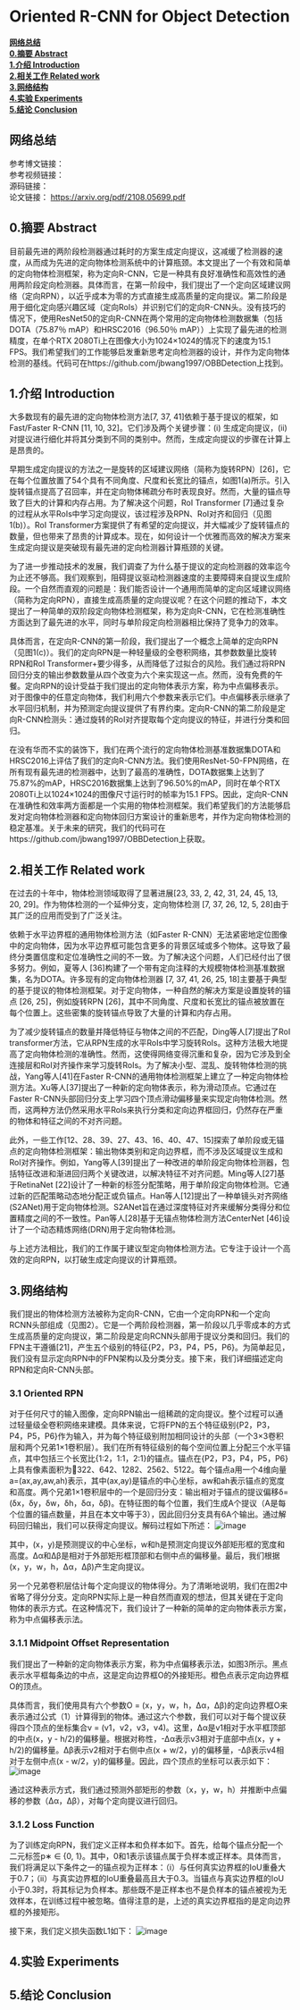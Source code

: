# Oriented R-CNN for Object Detection

[**网络总结**](#网络总结)  
[**0.摘要 Abstract**](#0.摘要Abstract)  
[**1.介绍 Introduction**](#1.介绍Introduction)  
[**2.相关工作 Related work**](#2.相关工作Relatedwork)  
[**3.网络结构**](#3.网络结构)  
[**4.实验 Experiments**](#4.实验Experiments)  
[**5.结论 Conclusion**](#5.结论Conclusion)  



## 网络总结
参考博文链接：  
参考视频链接：  
源码链接：  
论文链接：  https://arxiv.org/pdf/2108.05699.pdf

<a id="0.摘要Abstract"></a>
## 0.摘要 Abstract
目前最先进的两阶段检测器通过耗时的方案生成定向提议，这减缓了检测器的速度，从而成为先进的定向物体检测系统中的计算瓶颈。本文提出了一个有效和简单的定向物体检测框架，称为定向R-CNN，它是一种具有良好准确性和高效性的通用两阶段定向检测器。具体而言，在第一阶段中，我们提出了一个定向区域建议网络（定向RPN），以近乎成本为零的方式直接生成高质量的定向提议。第二阶段是用于细化定向感兴趣区域（定向RoIs）并识别它们的定向R-CNN头。没有技巧的情况下，使用ResNet50的定向R-CNN在两个常用的定向物体检测数据集（包括DOTA（75.87％ mAP）和HRSC2016（96.50％ mAP））上实现了最先进的检测精度，在单个RTX 2080Ti上在图像大小为1024×1024的情况下的速度为15.1 FPS。我们希望我们的工作能够启发重新思考定向检测器的设计，并作为定向物体检测的基线。代码可在https://github.com/jbwang1997/OBBDetection上找到。

<a id="1.介绍Introduction"></a>
## 1.介绍 Introduction
大多数现有的最先进的定向物体检测方法[7, 37, 41]依赖于基于提议的框架，如Fast/Faster R-CNN [11, 10, 32]。它们涉及两个关键步骤：(i) 生成定向提议，(ii) 对提议进行细化并将其分类到不同的类别中。然而，生成定向提议的步骤在计算上是昂贵的。  

早期生成定向提议的方法之一是旋转的区域建议网络（简称为旋转RPN）[26]，它在每个位置放置了54个具有不同角度、尺度和长宽比的锚点，如图1(a)所示。引入旋转锚点提高了召回率，并在定向物体稀疏分布时表现良好。然而，大量的锚点导致了巨大的计算和内存占用。为了解决这个问题，RoI Transformer [7]通过复杂的过程从水平RoIs中学习定向提议，该过程涉及RPN、RoI对齐和回归（见图1(b)）。RoI Transformer方案提供了有希望的定向提议，并大幅减少了旋转锚点的数量，但也带来了昂贵的计算成本。现在，如何设计一个优雅而高效的解决方案来生成定向提议是突破现有最先进的定向检测器计算瓶颈的关键。

为了进一步推动技术的发展，我们调查了为什么基于提议的定向检测器的效率迄今为止还不够高。我们观察到，阻碍提议驱动检测器速度的主要障碍来自提议生成阶段。一个自然而直观的问题是：我们能否设计一个通用而简单的定向区域建议网络（简称为定向RPN），直接生成高质量的定向提议呢？在这个问题的推动下，本文提出了一种简单的双阶段定向物体检测框架，称为定向R-CNN，它在检测准确性方面达到了最先进的水平，同时与单阶段定向检测器相比保持了竞争力的效率。

具体而言，在定向R-CNN的第一阶段，我们提出了一个概念上简单的定向RPN（见图1(c)）。我们的定向RPN是一种轻量级的全卷积网络，其参数数量比旋转RPN和RoI Transformer+要少得多，从而降低了过拟合的风险。我们通过将RPN回归分支的输出参数数量从四个改变为六个来实现这一点。然而，没有免费的午餐。定向RPN的设计受益于我们提出的定向物体表示方案，称为中点偏移表示。对于图像中的任意定向物体，我们利用六个参数来表示它们。中点偏移表示继承了水平回归机制，并为预测定向提议提供了有界约束。定向R-CNN的第二阶段是定向R-CNN检测头：通过旋转的RoI对齐提取每个定向提议的特征，并进行分类和回归。

在没有华而不实的装饰下，我们在两个流行的定向物体检测基准数据集DOTA和HRSC2016上评估了我们的定向R-CNN方法。我们使用ResNet-50-FPN网络，在所有现有最先进的检测器中，达到了最高的准确性，DOTA数据集上达到了75.87%的mAP，HRSC2016数据集上达到了96.50%的mAP，同时在单个RTX 2080Ti上以1024×1024的图像尺寸运行时的帧率为15.1 FPS。因此，定向R-CNN在准确性和效率两方面都是一个实用的物体检测框架。我们希望我们的方法能够启发对定向物体检测器和定向物体回归方案设计的重新思考，并作为定向物体检测的稳定基准。关于未来的研究，我们的代码可在https://github.com/jbwang1997/OBBDetection上获取。

<a id="2.相关工作Relatedwork"></a>
## 2.相关工作 Related work
在过去的十年中，物体检测领域取得了显著进展[23, 33, 2, 42, 31, 24, 45, 13, 20, 29]。作为物体检测的一个延伸分支，定向物体检测 [7, 37, 26, 12, 5, 28]由于其广泛的应用而受到了广泛关注。  

依赖于水平边界框的通用物体检测方法（如Faster R-CNN）无法紧密地定位图像中的定向物体，因为水平边界框可能包含更多的背景区域或多个物体。这导致了最终分类置信度和定位准确性之间的不一致。为了解决这个问题，人们已经付出了很多努力。例如，夏等人 [36]构建了一个带有定向注释的大规模物体检测基准数据集，名为DOTA。许多现有的定向物体检测器 [7, 37, 41, 26, 25, 18]主要基于典型的基于提议的物体检测框架。对于定向物体，一种自然的解决方案是设置旋转的锚点 [26, 25]，例如旋转RPN [26]，其中不同角度、尺度和长宽比的锚点被放置在每个位置上。这些密集的旋转锚点导致了大量的计算和内存占用。  

为了减少旋转锚点的数量并降低特征与物体之间的不匹配，Ding等人[7]提出了RoI transformer方法，它从RPN生成的水平RoIs中学习旋转RoIs。这种方法极大地提高了定向物体检测的准确性。然而，这使得网络变得沉重和复杂，因为它涉及到全连接层和RoI对齐操作来学习旋转RoIs。为了解决小型、混乱、旋转物体检测的挑战，Yang等人[41]在Faster R-CNN的通用物体检测框架上建立了一种定向物体检测方法。Xu等人[37]提出了一种新的定向物体表示，称为滑动顶点。它通过在Faster R-CNN头部回归分支上学习四个顶点滑动偏移量来实现定向物体检测。然而，这两种方法仍然采用水平RoIs来执行分类和定向边界框回归，仍然存在严重的物体和特征之间的不对齐问题。  

此外，一些工作[12、28、39、27、43、16、40、47、15]探索了单阶段或无锚点的定向物体检测框架：输出物体类别和定向边界框，而不涉及区域提议生成和RoI对齐操作。例如，Yang等人[39]提出了一种改进的单阶段定向物体检测器，包括特征改进和渐进回归两个关键改进，以解决特征不对齐问题。Ming等人[27]基于RetinaNet [22]设计了一种新的标签分配策略，用于单阶段定向物体检测。它通过新的匹配策略动态地分配正或负锚点。Han等人[12]提出了一种单镜头对齐网络(S2ANet)用于定向物体检测。S2ANet旨在通过深度特征对齐来缓解分类得分和位置精度之间的不一致性。Pan等人[28]基于无锚点物体检测方法CenterNet [46]设计了一个动态精炼网络(DRN)用于定向物体检测。  

与上述方法相比，我们的工作属于建议型定向物体检测方法。它专注于设计一个高效的定向RPN，以打破生成定向提议的计算瓶颈。  

<a id="3.网络结构"></a>
## 3.网络结构
我们提出的物体检测方法被称为定向R-CNN，它由一个定向RPN和一个定向RCNN头部组成（见图2）。它是一个两阶段检测器，第一阶段以几乎零成本的方式生成高质量的定向提议，第二阶段是定向RCNN头部用于提议分类和回归。我们的FPN主干遵循[21]，产生五个级别的特征{P2，P3，P4，P5，P6}。为简单起见，我们没有显示定向RPN中的FPN架构以及分类分支。接下来，我们详细描述定向RPN和定向R-CNN头部。 

<a id="3.1OrientedRPN"></a>
### 3.1 Oriented RPN
对于任何尺寸的输入图像，定向RPN输出一组稀疏的定向提议。整个过程可以通过轻量级全卷积网络来建模。具体来说，它将FPN的五个特征级别{P2，P3，P4，P5，P6}作为输入，并为每个特征级别附加相同设计的头部（一个3×3卷积层和两个兄弟1×1卷积层）。我们在所有特征级别的每个空间位置上分配三个水平锚点，其中包括三个长宽比{1:2，1:1，2:1}的锚点。锚点在{P2，P3，P4，P5，P6}上具有像素面积为322、642、1282、2562、5122。每个锚点a用一个4维向量a=(ax,ay,aw,ah)表示，其中(ax,ay)是锚点的中心坐标，aw和ah表示锚点的宽度和高度。两个兄弟1×1卷积层中的一个是回归分支：输出相对于锚点的提议偏移δ=(δx，δy，δw，δh，δα，δβ)。在特征图的每个位置，我们生成A个提议（A是每个位置的锚点数量，并且在本文中等于3），因此回归分支具有6A个输出。通过解码回归输出，我们可以获得定向提议。解码过程如下所述：
![image](https://github.com/Cloud-Jowen/CVPaper_Note/assets/56760687/808cde38-16f5-445c-a17a-0e0943e96f9c)

其中，(x，y)是预测提议的中心坐标，w和h是预测定向提议外部矩形框的宽度和高度。∆α和∆β是相对于外部矩形框顶部和右侧中点的偏移量。最后，我们根据(x，y，w，h，∆α，∆β)产生定向提议。

另一个兄弟卷积层估计每个定向提议的物体得分。为了清晰地说明，我们在图2中省略了得分分支。定向RPN实际上是一种自然而直观的想法，但其关键在于定向物体的表示方式。在这种情况下，我们设计了一种新的简单的定向物体表示方案，称为中点偏移表示法。

### 3.1.1  Midpoint Offset Representation
我们提出了一种新的定向物体表示方案，称为中点偏移表示法，如图3所示。黑点表示水平框每条边的中点，这是定向边界框O的外接矩形。橙色点表示定向边界框O的顶点。

具体而言，我们使用具有六个参数O = (x，y，w，h，∆α，∆β)的定向边界框O来表示通过公式（1）计算得到的物体。通过这六个参数，我们可以对于每个提议获得四个顶点的坐标集合v = (v1，v2，v3，v4)。这里，∆α是v1相对于水平框顶部的中点(x，y - h/2)的偏移量。根据对称性，-∆α表示v3相对于底部中点(x，y + h/2)的偏移量。∆β表示v2相对于右侧中点(x + w/2，y)的偏移量，-∆β表示v4相对于左侧中点(x - w/2，y)的偏移量。因此，四个顶点的坐标可以表示如下：
![image](https://github.com/Cloud-Jowen/CVPaper_Note/assets/56760687/1df87968-1355-4ef8-901f-3fb83afd50ec)

通过这种表示方式，我们通过预测外部矩形的参数（x，y，w，h）并推断中点偏移的参数（∆α，∆β），对每个定向提议进行回归。

### 3.1.2   Loss Function
为了训练定向RPN，我们定义正样本和负样本如下。首先，给每个锚点分配一个二元标签p∗ ∈ {0, 1}。其中，0和1表示该锚点属于负样本或正样本。具体而言，我们将满足以下条件之一的锚点视为正样本：（i）与任何真实边界框的IoU重叠大于0.7；（ii）与真实边界框的IoU重叠最高且大于0.3。当锚点与真实边界框的IoU小于0.3时，将其标记为负样本。那些既不是正样本也不是负样本的锚点被视为无效样本，在训练过程中被忽略。值得注意的是，上述的真实边界框指的是定向边界框的外接矩形。

接下来，我们定义损失函数L1如下：
![image](https://github.com/Cloud-Jowen/CVPaper_Note/assets/56760687/371e1866-14b6-453d-9e52-5b0456aa8b22)


<a id="4.实验Experiments"></a>
## 4.实验 Experiments

<a id="5.结论Conclusion"></a>
## 5.结论 Conclusion











